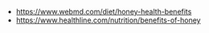 - https://www.webmd.com/diet/honey-health-benefits
- https://www.healthline.com/nutrition/benefits-of-honey